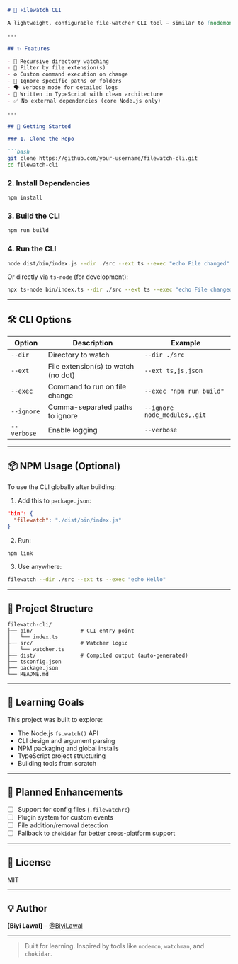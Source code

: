 
````md
# 📁 Filewatch CLI

A lightweight, configurable file-watcher CLI tool — similar to [nodemon] — built with **Node.js**, **TypeScript**, and the native **fs API**. It watches a directory recursively and executes a command when matching files change.

---

## ✨ Features

- 📂 Recursive directory watching
- 🎯 Filter by file extension(s)
- ⚙️ Custom command execution on change
- 🙈 Ignore specific paths or folders
- 🗣️ Verbose mode for detailed logs
- 🧱 Written in TypeScript with clean architecture
- ✅ No external dependencies (core Node.js only)

---

## 🚀 Getting Started

### 1. Clone the Repo

```bash
git clone https://github.com/your-username/filewatch-cli.git
cd filewatch-cli
````

### 2. Install Dependencies

```bash
npm install
```

### 3. Build the CLI

```bash
npm run build
```

### 4. Run the CLI

```bash
node dist/bin/index.js --dir ./src --ext ts --exec "echo File changed" --verbose
```

Or directly via `ts-node` (for development):

```bash
npx ts-node bin/index.ts --dir ./src --ext ts --exec "echo File changed" --verbose
```

---

## 🛠️ CLI Options

| Option      | Description                         | Example                      |
| ----------- | ----------------------------------- | ---------------------------- |
| `--dir`     | Directory to watch                  | `--dir ./src`                |
| `--ext`     | File extension(s) to watch (no dot) | `--ext ts,js,json`           |
| `--exec`    | Command to run on file change       | `--exec "npm run build"`     |
| `--ignore`  | Comma-separated paths to ignore     | `--ignore node_modules,.git` |
| `--verbose` | Enable logging                      | `--verbose`                  |

---

## 📦 NPM Usage (Optional)

To use the CLI globally after building:

1. Add this to `package.json`:

```json
"bin": {
  "filewatch": "./dist/bin/index.js"
}
```

2. Run:

```bash
npm link
```

3. Use anywhere:

```bash
filewatch --dir ./src --ext ts --exec "echo Hello"
```

---

## 📁 Project Structure

```
filewatch-cli/
├── bin/               # CLI entry point
│   └── index.ts
├── src/               # Watcher logic
│   └── watcher.ts
├── dist/              # Compiled output (auto-generated)
├── tsconfig.json
├── package.json
└── README.md
```

---

## 🧠 Learning Goals

This project was built to explore:

* The Node.js `fs.watch()` API
* CLI design and argument parsing
* NPM packaging and global installs
* TypeScript project structuring
* Building tools from scratch

---

## 🔌 Planned Enhancements

* [ ] Support for config files (`.filewatchrc`)
* [ ] Plugin system for custom events
* [ ] File addition/removal detection
* [ ] Fallback to `chokidar` for better cross-platform support

---

## 📄 License

MIT

---

## 💡 Author

**\[Biyi Lawal]** – [@BiyiLawal](https://github.com/BiyiLawal)

---

> Built for learning. Inspired by tools like `nodemon`, `watchman`, and `chokidar`.

